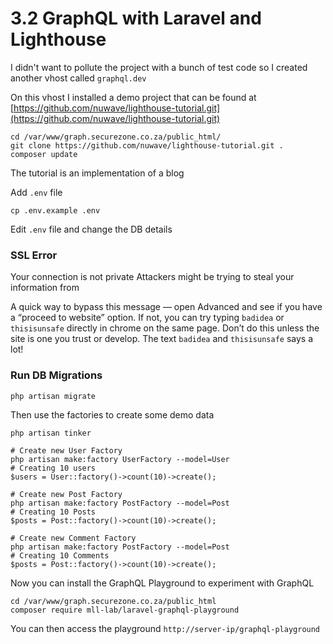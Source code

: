 # 3.2 GraphQL with Laravel and Lighthouse

I didn't want to pollute the project with a bunch of test code so I created another vhost called `graphql.dev`

On this vhost I installed a demo project that can be found at [https://github.com/nuwave/lighthouse-tutorial.git](https://github.com/nuwave/lighthouse-tutorial.git)

```shell
cd /var/www/graph.securezone.co.za/public_html/
git clone https://github.com/nuwave/lighthouse-tutorial.git .
composer update
```

The tutorial is an implementation of a blog

Add `.env` file

```shell
cp .env.example .env
```

Edit `.env` file and change the DB details

### SSL Error

Your connection is not private
Attackers might be trying to steal your information from 

A quick way to bypass this message — open Advanced and see if you have a “proceed to website” option.
If not, you can try typing `badidea` or `thisisunsafe` directly in chrome on the same page. Don’t do this unless the site is one you trust or develop. The text `badidea` and `thisisunsafe` says a lot!

### Run DB Migrations

```shell
php artisan migrate
```

Then use the factories to create some demo data

```shell
php artisan tinker

# Create new User Factory
php artisan make:factory UserFactory --model=User
# Creating 10 users
$users = User::factory()->count(10)->create();

# Create new Post Factory
php artisan make:factory PostFactory --model=Post
# Creating 10 Posts
$posts = Post::factory()->count(10)->create();

# Create new Comment Factory
php artisan make:factory PostFactory --model=Post
# Creating 10 Comments
$posts = Post::factory()->count(10)->create();
```

Now you can install the GraphQL Playground to experiment with GraphQL

```shell
cd /var/www/graph.securezone.co.za/public_html
composer require mll-lab/laravel-graphql-playground
```

You can then access the playground `http://server-ip/graphql-playground`
